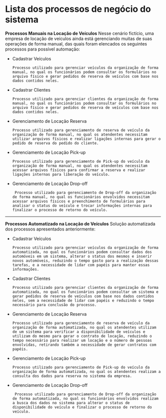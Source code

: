# Lista dos processos de negócio do sistema

**Processos Manuais na Locação de Veículos**
Nesse cenário fictício, uma empresa de locação de veículos ainda está gerenciando muitas de suas operações de forma manual, das quais foram elencados os seguintes processos para possível automação:

- Cadastrar Veículos

      Processo utilizado para gerenciar veículos da organização de forma manual, no qual os funcionários podem consultar os formulários no arquivo físico e gerar pedidos de reserva de veículos com base nos dados contidos neles.
  
- Cadastrar Clientes

      Processo utilizado para gerenciar clientes da organização de forma manual, no qual os funcionários podem consultar os formulários no arquivo físico e gerar pedidos de reserva de veículos com base nos dados contidos neles.
  
- Gerenciamento de Locação Reserva

      Processo utilizado para gerenciamento de reserva de veículo da organização de forma manual, no qual os atendentes necessitam utilizar arquivos físicos e realizar ligações internas para gerar o pedido de reserva do pedido do cliente.

  
- Gerenciamento de Locação Pick-up

      Processo utilizado para gerenciamento de Pick-up do veículo da organização de forma manual, no qual os atendentes necessitam acessar arquivos físicos para confirmar a reserva e realizar ligações internas para liberação do veículo.

-  Gerenciamento de Locação Drop-off

        Processo utilizado para gerenciamento de Drop-off da organização de forma manual, no qual os funcionários envolvidos necessitam acessar arquivos físicos e preenchimento de formulários para analisar o status do veículo e trocar informações internas para finalizar o processo de retorno do veículo.

--------------------


**Processos Automatizado na Locação de Veículos**
Solução automatizada dos processos apresentados anteriormente:

- Cadastrar Veículos

      Processo utilizado para gerenciar veículos da organização de forma automatizada, no qual os funcionários podem consultar dados dos automóveis em um sistema, alterar o status dos mesmos e inserir novos automóveis, reduzindo o tempo gasto para a realização dessas tarefas, e a necessidade de lidar com papéis para manter essas informações.
  
- Cadastrar Clientes

      Processo utilizado para gerenciar clientes da organização de forma automatizada, no qual os funcionários podem consultar um sistema e gerar pedidos de reserva de veículos com base nos dados contidos neles, sem a necessidade de lidar com papéis e reduzindo o tempo necessário para conclusão do processo.
  
- Gerenciamento de Locação Reserva

      Processo utilizado para gerenciamento de reserva de veículo da organização de forma automatizada, no qual os atendentes utilizam de um sistema para verificar a disponibilidade de veículos e utilizam do mesmo para gerar o contrato de locação, reduzindo o tempo necessário para realizar um locação e o número de pessoas envolvidas, retirando também a necessidade de gerar contratos com papéis.

  
- Gerenciamento de Locação Pick-up

      Processo utilizado para gerenciamento de Pick-up do veículo da organização de forma automatizada, no qual os atendentes realizam a consulta dos dados para reserva no sistema da empresa.

-  Gerenciamento de Locação Drop-off

        Processo utilizado para gerenciamento de Drop-off da organização de forma automatizada, no qual os funcionários envolvidos realizam a busca dos dados no sistema para alterar o status de disponibilidade do veículo e finalizar o processo de retorno do veículo.
